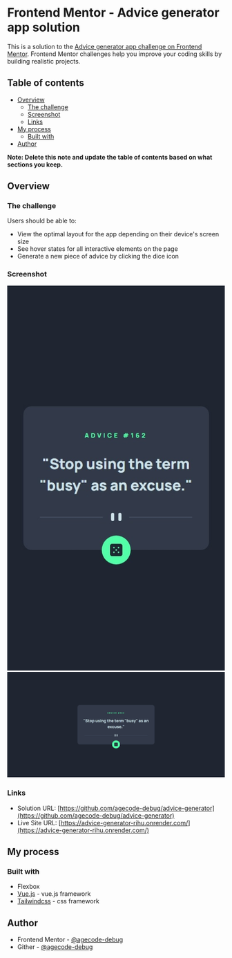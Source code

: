 # Frontend Mentor - Advice generator app solution

This is a solution to the [Advice generator app challenge on Frontend Mentor](https://www.frontendmentor.io/challenges/advice-generator-app-QdUG-13db). Frontend Mentor challenges help you improve your coding skills by building realistic projects.

## Table of contents

- [Overview](#overview)
  - [The challenge](#the-challenge)
  - [Screenshot](#screenshot)
  - [Links](#links)
- [My process](#my-process)
  - [Built with](#built-with)
- [Author](#author)

**Note: Delete this note and update the table of contents based on what sections you keep.**

## Overview

### The challenge

Users should be able to:

- View the optimal layout for the app depending on their device's screen size
- See hover states for all interactive elements on the page
- Generate a new piece of advice by clicking the dice icon

### Screenshot

![](./public/screenshot-phone.jpeg)
![](./public/screenshot-desktop.jpeg)

### Links

- Solution URL: [https://github.com/agecode-debug/advice-generator](https://github.com/agecode-debug/advice-generator)
- Live Site URL: [https://advice-generator-rihu.onrender.com/](https://advice-generator-rihu.onrender.com/)

## My process

### Built with

- Flexbox
- [Vue.js](https://vuejs.org/) - vue.js framework
- [Tailwindcss](https://tailwindcss.com/) - css framework

## Author

- Frontend Mentor - [@agecode-debug](https://www.frontendmentor.io/profile/agecode-debug)
- Gither - [@agecode-debug](https://github.com/agecode-debug/)